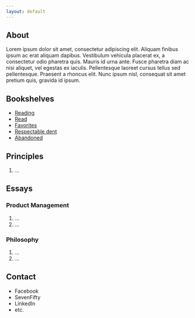```yaml
---
layout: default
---
```


## About

Lorem ipsum dolor sit amet, consectetur adipiscing elit. Aliquam finibus ipsum ac erat aliquam dapibus. Vestibulum vehicula placerat ex, a consectetur odio pharetra quis. Mauris id urna ante. Fusce pharetra diam ac nisi aliquet, vel egestas ex iaculis. Pellentesque laoreet cursus tellus sed pellentesque. Praesent a rhoncus elit. Nunc ipsum nisl, consequat sit amet pretium quis, gravida id ipsum.

## Bookshelves

- [Reading](https://www.goodreads.com/review/list/39637504-nick-mauro?shelf=currently-reading)
- [Read](https://www.goodreads.com/review/list/39637504-nick-mauro?shelf=read)
- [Favorites](https://www.goodreads.com/tba)
- [Respectable dent](https://www.goodreads.com/review/list/39637504-nick-mauro?shelf=dnf-but-useful)
- [Abandoned](https://www.goodreads.com/review/list/39637504-nick-mauro?shelf=abando-not-for-me)

## Principles

1. ...

## Essays

### Product Management

1. ...
2. ...

### Philosophy

1. ...
2. ...

## Contact

* Facebook
* SevenFifty
* LinkedIn
* etc.
